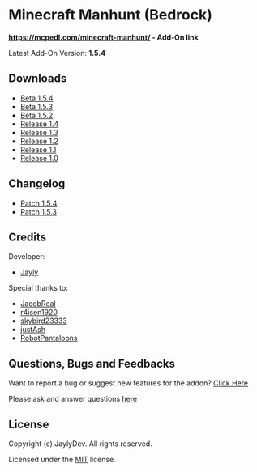 # Minecraft Manhunt (Bedrock)
**https://mcpedl.com/minecraft-manhunt/ - Add-On link**

Latest Add-On Version: **1.5.4**

## Downloads
- [Beta 1.5.4](https://cdn.discordapp.com/attachments/734424410668138576/853232013343457320/Beta_1.5.4.mcpack)
- [Beta 1.5.3](https://cdn.discordapp.com/attachments/734424410668138576/853014317656703036/manhunt-beta.mcpack)
- [Beta 1.5.2](https://cdn.discordapp.com/attachments/571487722934370314/850397646538932284/manhunt-beta.mcpack)
- [Release 1.4](https://www.mediafire.com/folder/e9fnoqwu530kf/Manhunt+2.4+(2020-08-29))
- [Release 1.3](https://www.mediafire.com/folder/rvelcp0kbo9g6/Manhunt+1.3.0+(2020-07-09))
- [Release 1.2](https://www.mediafire.com/folder/1z3qxmkb2penr/Manhunt+1.2.0+(2020-07-03))
- [Release 1.1](https://www.mediafire.com/folder/89p1l4m5xmto9/Manhunt+1.1.0+(2020-06-12))
- [Release 1.0](https://www.mediafire.com/folder/sz51u52fblyyl/Manhunt+1.0.0+(2020-06-10))

## Changelog
- [Patch 1.5.4](https://github.com/JaylyDev/manhunt/blob/main/.github/Changelog/Patch%201.5.4.md)
- [Patch 1.5.3](https://github.com/JaylyDev/manhunt/blob/main/.github/Changelog/Patch%201.5.3.md)

## Credits
Developer: 
- [Jayly](https://mcpedl.com/user/itsdominicplays/)

Special thanks to:
- [JacobReal](https://mcpedl.com/user/dreamcraft-studios/)
- [r4isen1920](https://mcpedl.com/user/r4isen1920/)
- [skybird23333](https://mcpedl.com/user/skybird23333/)
- [justAsh](https://mcpedl.com/user/pixelpolydigital/)
- [RobotPantaloons](https://mcpedl.com/user/RobotPantaloons/)

## Questions, Bugs and Feedbacks
Want to report a bug or suggest new features for the addon? [Click Here](https://github.com/JaylyDev/manhunt/issues/new/choose)

Please ask and answer questions [here](https://discord.gg/Xn8TCJWA)

## License
Copyright (c) JaylyDev. All rights reserved.

Licensed under the [MIT](https://github.com/JaylyDev/manhunt/blob/main/LICENSE) license.
